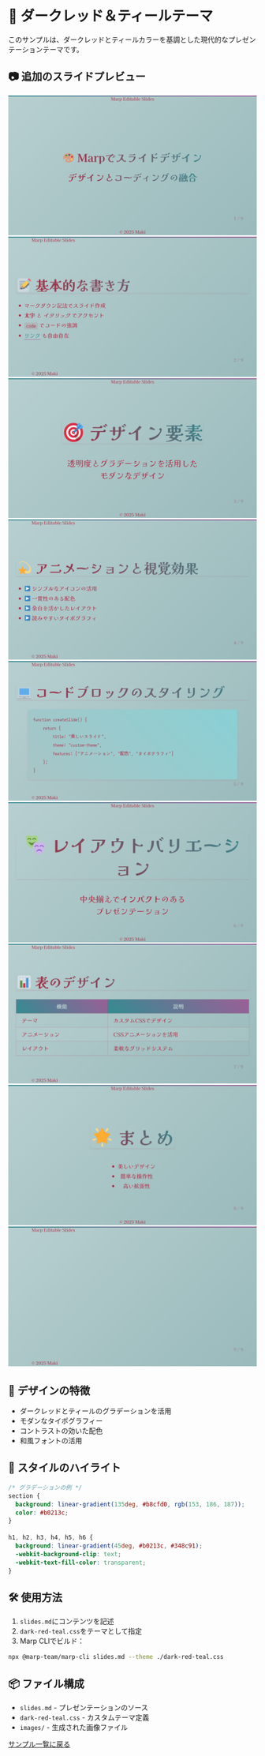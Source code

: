 # 🎨 ダークレッド＆ティールテーマ

このサンプルは、ダークレッドとティールカラーを基調とした現代的なプレゼンテーションテーマです。

## 📷 追加のスライドプレビュー

![スライド2](images/slides.001.png)
![スライド2](images/slides.002.png)
![スライド3](images/slides.003.png)
![スライド4](images/slides.004.png)
![スライド5](images/slides.005.png)
![スライド6](images/slides.006.png)
![スライド7](images/slides.007.png)
![スライド8](images/slides.008.png)
![スライド9](images/slides.009.png)

## 🎨 デザインの特徴

- ダークレッドとティールのグラデーションを活用
- モダンなタイポグラフィー
- コントラストの効いた配色
- 和風フォントの活用

## 💫 スタイルのハイライト

```css
/* グラデーションの例 */
section {
  background: linear-gradient(135deg, #b8cfd0, rgb(153, 186, 187));
  color: #b0213c;
}

h1, h2, h3, h4, h5, h6 {
  background: linear-gradient(45deg, #b0213c, #348c91);
  -webkit-background-clip: text;
  -webkit-text-fill-color: transparent;
}
```

## 🛠️ 使用方法

1. `slides.md`にコンテンツを記述
2. `dark-red-teal.css`をテーマとして指定
3. Marp CLIでビルド：
```bash
npx @marp-team/marp-cli slides.md --theme ./dark-red-teal.css
```

## 📦 ファイル構成

- `slides.md` - プレゼンテーションのソース
- `dark-red-teal.css` - カスタムテーマ定義
- `images/` - 生成された画像ファイル

[サンプル一覧に戻る](../README.md)
